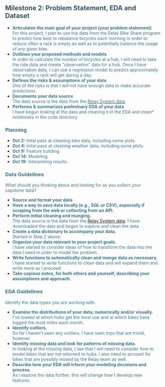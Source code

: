 ## <span style="color:#37535e">Milestone 2: Problem Statement, EDA and Dataset</span>

<ul>
    <li><b><span style='color:#3b748a'>Articulates the main goal of your project (your problem statement)</span></b></li>
    <span style='color:#3b748a'>For this project, I plan to use trip data from the Relay Bike Share program to
        predict how best to rebalance bicycles each morning in order to reduce often a rack is empty as well as to potentially balance the usage of any given bike.</span>
    <li><b><span style='color:#3b748a'>Outlines your proposed methods and models</span></b></li>
    <span style='color:#3b748a'>In order to calculate the number of bicycles at a hub, I will need to take the ride data and create "observation" data for a hub. Once I have observation data, I can use a regression model to predict approximately how empty a rack will get during a day.</span>    
    <li><b><span style='color:#3b748a'>Defines the risks &amp; assumptions of your data</span></b></li>
    <span style='color:#3b748a'>One of the risks is that I will not have enough data to make accurate predictions.</span>
    <li><b><span style='color:#3b748a'>Documents your data source</span></b></li>
    <span style='color:#3b748a'>The data source is the data from the <a href="http://relaybikeshare.com/system-data"><span style='color:#3b748a'>Relay System data</span></a>.</span>
    <li><b><span style='color:#3b748a'>Performs &amp; summarizes preliminary EDA of your data</span></b></li>
    <span style='color:#3b748a'>I have begun looking at the data and cleaning it in the EDA and clean* notebooks in the code directory.</span>
</ul>

### <span style='color:#3b748a'>Planning</span>
<ul>
    <li> <span style='color:#3b748a'><b>Oct 2:</b> Inital pass at cleaning bike data, including some plots.</span></li>
    <li> <span style='color:#3b748a'><b>Oct 4:</b> Inital pass at cleaning weather data, including some plots.</span></li>
    <li> <span style='color:#3b748a'><b>Oct 9:</b> Feature building.</span></li>
    <li> <span style='color:#3b748a'><b>Oct 14:</b> Modeling.</span></li>
    <li> <span style='color:#3b748a'><b>Oct 19:</b> Interpreting results.</span></li>
</ul>

### <span style='color:#3b748a'>Data Guidelines</span>
<span style='color:#3b748a'>What should you thinking about and looking for as you collect your capstone data?</span>
<ul>
    <li><b><span style='color:#3b748a'>Source and format your data</span></b></li>
    <li><b><span style='color:#3b748a'>Have a way to save data locally (e.g., SQL or CSV), especially if scraping from the web or collecting from an API.</span></b></li>
    <li><b><span style='color:#3b748a'>Perform initial cleaning and munging.</span></b></li>
    <span style='color:#3b748a'>The data source is the data from the <a href="http://relaybikeshare.com/system-data">Relay System data</a>. I have downloaded the data and begun to explore and clean the data.</span>
    <li><b><span style='color:#3b748a'>Create a data dictionary to accompany your data.</span></b></li>
        <span style='color:#3b748a'>Started in Step 2 above.</span>
    <li><b><span style='color:#3b748a'>Organize your data relevant to your project goals.</span></b></li>
    <span style='color:#3b748a'>I have started to consider ideas of how to transform the data into the data I need in order to model the problem.</span>
    <li><b><span style='color:#3b748a'>Write functions to automatically clean and munge data as necessary.</span></b></li>
    <span style='color:#3b748a'>I have started to write functions to clean data and will expand them and write more as I proceed.</span>
    <li><b><span style='color:#3b748a'>Take copious notes, for both others and yourself, describing your assumptions and approach.</span></b></li>
</ul>

### <span style='color:#3b748a'>EDA Guidelines</span>
<span style='color:#3b748a'>Identify the data types you are working with.</span>
<ul>
    <li><b><span style='color:#3b748a'>Examine the distributions of your data, numerically and/or visually.</span></b></li>
    <span style='color:#3b748a'>I've looked at which hubs get the most use and at which bikes have logged the most miles each month.</span>
    <li><b><span style='color:#3b748a'>Identify outliers.</span></b></li>
    <span style='color:#3b748a'>So far I haven't seen any outliers. I have seen trips that are trivial, however.</span>
    <li><b><span style='color:#3b748a'>Identify missing data and look for patterns of missing data.
        </span></b></li>
        <span style='color:#3b748a'>In looking at the missing data, I see that I will need to consider how to model bikes that are not returned to hubs. I also need to account for bikes that are possibly moved by the Relay team as well.</span>
    <li><b><span style='color:#3b748a'>Describe how your EDA will inform your modeling decisions and process.
</span></b></li>
        <span style='color:#3b748a'>As I explore the data further, this will change how I develop new features.</span>
</ul>
